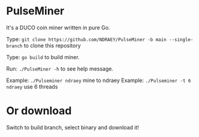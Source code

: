 # PulseMiner
It's a DUCO coin miner written in pure Go.

Type: `git clone https://github.com/NDRAEY/PulseMiner -b main --single-branch` to clone this repository

Type: `go build` to build miner.

Run: `./PulseMiner -h` to see help message.

Example: `./Pulseminer ndraey` mine to ndraey
Example: `./Pulseminer -t 6 ndraey` use 6 threads

# Or download
Switch to build branch, select binary and download it!
